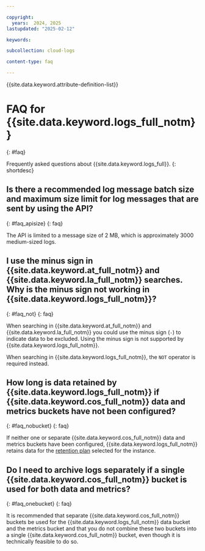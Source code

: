 ```yaml
---

copyright:
  years:  2024, 2025
lastupdated: "2025-02-12"

keywords:

subcollection: cloud-logs

content-type: faq

---
```


{{site.data.keyword.attribute-definition-list}}

# FAQ for {{site.data.keyword.logs_full_notm}}
{: #faq}

Frequently asked questions about {{site.data.keyword.logs_full}}.
{: shortdesc}

## Is there a recommended log message batch size and maximum size limit for log messages that are sent by using the API?
{: #faq_apisize}
{: faq}

The API is limited to a message size of 2 MB, which is approximately 3000 medium-sized logs.

## I use the minus sign in {{site.data.keyword.at_full_notm}} and {{site.data.keyword.la_full_notm}} searches. Why is the minus sign not working in {{site.data.keyword.logs_full_notm}}?
{: #faq_not}
{: faq}

When searching in {{site.data.keyword.at_full_notm}} and {{site.data.keyword.la_full_notm}} you could use the minus sign (`-`) to indicate data to be excluded. Using the minus sign is not supported by {{site.data.keyword.logs_full_notm}}.

When searching in {{site.data.keyword.logs_full_notm}}, the `NOT` operator is required instead.



## How long is data retained by {{site.data.keyword.logs_full_notm}} if {{site.data.keyword.cos_full_notm}} data and metrics buckets have not been configured?
{: #faq_nobucket}
{: faq}

If neither one or separate {{site.data.keyword.cos_full_notm}} data and metrics buckets have been configured, {{site.data.keyword.logs_full_notm}} retains data for the [retention plan](/docs/cloud-logs?topic=cloud-logs-service_plans) selected for the instance.



## Do I need to archive logs separately if a single {{site.data.keyword.cos_full_notm}} bucket is used for both data and metrics?
{: #faq_onebucket}
{: faq}

It is recommended that separate {{site.data.keyword.cos_full_notm}} buckets be used for the {{site.data.keyword.logs_full_notm}} data bucket and the metrics bucket and that you do not combine these two buckets into a single {{site.data.keyword.cos_full_notm}} bucket, even though it is technically feasible to do so.
